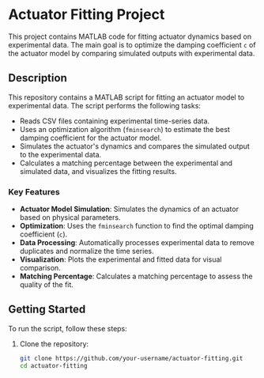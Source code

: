 # Actuator Fitting Project

This project contains MATLAB code for fitting actuator dynamics based on experimental data. The main goal is to optimize the damping coefficient `c` of the actuator model by comparing simulated outputs with experimental data.

## Description

This repository contains a MATLAB script for fitting an actuator model to experimental data. The script performs the following tasks:

- Reads CSV files containing experimental time-series data.
- Uses an optimization algorithm (`fminsearch`) to estimate the best damping coefficient for the actuator model.
- Simulates the actuator's dynamics and compares the simulated output to the experimental data.
- Calculates a matching percentage between the experimental and simulated data, and visualizes the fitting results.

### Key Features

- **Actuator Model Simulation**: Simulates the dynamics of an actuator based on physical parameters.
- **Optimization**: Uses the `fminsearch` function to find the optimal damping coefficient (`c`).
- **Data Processing**: Automatically processes experimental data to remove duplicates and normalize the time series.
- **Visualization**: Plots the experimental and fitted data for visual comparison.
- **Matching Percentage**: Calculates a matching percentage to assess the quality of the fit.

## Getting Started

To run the script, follow these steps:

1. Clone the repository:
   ```bash
   git clone https://github.com/your-username/actuator-fitting.git
   cd actuator-fitting